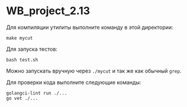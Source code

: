# WB_project_2.13


Для компиляции утилиты выполните команду в этой директории:
```
make mycut
```
Для запуска тестов:
```
bash test.sh
```
Можно запускать вручную через `./mycut` и так же как обычный `grep`.

Для проверки кода выполните следующие команды:
```
golangci-lint run ./...
go vet ./...
```